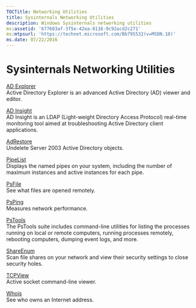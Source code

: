 ```yaml
---
TOCTitle: Networking Utilities
title: Sysinternals Networking Utilities 
description: Windows Sysinternals networking utilities
ms:assetid: '677683af-3f5e-42ea-8116-9c92acd2c271' 
ms:mtpsurl: 'https://technet.microsoft.com/Bb795532(v=MSDN.10)' 
ms.date: 07/22/2016
---
```


# Sysinternals Networking Utilities

[AD Explorer](adexplorer.md)  
Active Directory Explorer is an advanced Active Directory (AD) viewer
and editor.

[AD Insight](adinsight.md)  
AD Insight is an LDAP (Light-weight Directory Access Protocol) real-time
monitoring tool aimed at troubleshooting Active Directory client
applications.

[AdRestore](adrestore.md)  
Undelete Server 2003 Active Directory objects.

[PipeList](pipelist.md)  
Displays the named pipes on your system, including the number of maximum
instances and active instances for each pipe.

[PsFile](psfile.md)  
See what files are opened remotely.

[PsPing](psping.md)  
Measures network performance.

[PsTools](pstools.md)  
The PsTools suite includes command-line utilities for listing the
processes running on local or remote computers, running processes
remotely, rebooting computers, dumping event logs, and more.

[ShareEnum](shareenum.md)  
Scan file shares on your network and view their security settings to
close security holes.

[TCPView](tcpview.md)  
Active socket command-line viewer.

[Whois](whois.md)  
See who owns an Internet address.  
